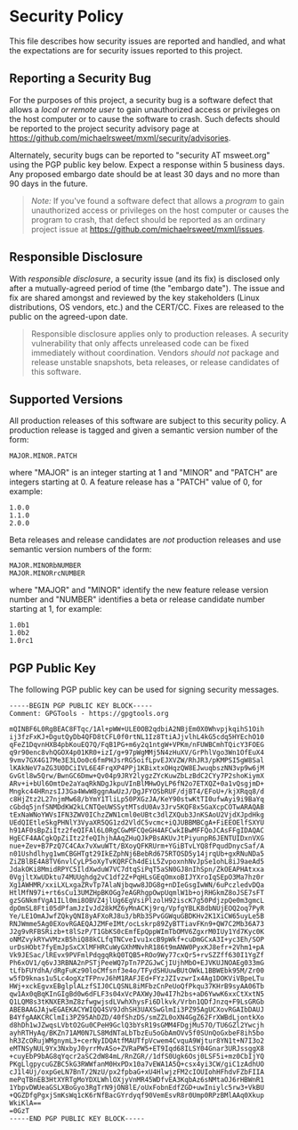 Security Policy
===============

This file describes how security issues are reported and handled, and what the
expectations are for security issues reported to this project.


Reporting a Security Bug
------------------------

For the purposes of this project, a security bug is a software defect that
allows a *local or remote user* to gain unauthorized access or privileges on the
host computer or to cause the software to crash.  Such defects should be
reported to the project security advisory page at
<https://github.com/michaelrsweet/mxml/security/advisories>.

Alternately, security bugs can be reported to "security AT msweet.org" using the
PGP public key below.  Expect a response within 5 business days.  Any proposed
embargo date should be at least 30 days and no more than 90 days in the future.

> *Note:* If you've found a software defect that allows a *program* to gain
> unauthorized access or privileges on the host computer or causes the program
> to crash, that defect should be reported as an ordinary project issue at
> <https://github.com/michaelrsweet/mxml/issues>.


Responsible Disclosure
----------------------

With *responsible disclosure*, a security issue (and its fix) is disclosed only
after a mutually-agreed period of time (the "embargo date").  The issue and fix
are shared amongst and reviewed by the key stakeholders (Linux distributions,
OS vendors, etc.) and the CERT/CC.  Fixes are released to the public on the
agreed-upon date.

> Responsible disclosure applies only to production releases.  A security
> vulnerability that only affects unreleased code can be fixed immediately
> without coordination.  Vendors *should not* package and release unstable
> snapshots, beta releases, or release candidates of this software.


Supported Versions
------------------

All production releases of this software are subject to this security policy.  A
production release is tagged and given a semantic version number of the form:

    MAJOR.MINOR.PATCH

where "MAJOR" is an integer starting at 1 and "MINOR" and "PATCH" are integers
starting at 0.  A feature release has a "PATCH" value of 0, for example:

    1.0.0
    1.1.0
    2.0.0

Beta releases and release candidates are *not* production releases and use
semantic version numbers of the form:

    MAJOR.MINORbNUMBER
    MAJOR.MINORrcNUMBER

where "MAJOR" and "MINOR" identify the new feature release version number and
"NUMBER" identifies a beta or release candidate number starting at 1, for
example:

    1.0b1
    1.0b2
    1.0rc1


PGP Public Key
--------------

The following PGP public key can be used for signing security messages.

```
-----BEGIN PGP PUBLIC KEY BLOCK-----
Comment: GPGTools - https://gpgtools.org

mQINBF6L0RgBEAC8FTqc/1Al+pWW+ULE0OB2qdbiA2NBjEm0X0WhvpjkqihS1Oih
ij3fzFxKJ+DgutQyDb4QFD8tCFL0f0rtNL1Iz8TtiAJjvlhL4kG5cdq5HYEchO10
qFeZ1DqvnHXB4pbKouEQ7Q/FqB1PG+m6y2q1ntgW+VPKm/nFUWBCmhTQicY3FOEG
q9r90enc8vhQGOX4p01KR0+izI/g+97pWgMMj5N4zHuXV/GrPhlVgo3Wn1OfEuX4
9vmv7GX4G17Me3E3LOo0c6fmPHJsrRG5oifLpvEJXVZW/RhJR3/pKMPSI5gW8Sal
lKAkNeV7aZG3U0DCiIVL6E4FrqXP4PPj1KBixtxOHqzQW8EJwuqbszNN3vp9w6jM
GvGtl8w5Qrw/BwnGC6Dmw+Qv04p9JRY2lygzZYcKuwZbLzBdC2CYy7P2shoKiymX
ARv+i+bUl6OmtDe2aYaqRkNDgJkpuVInBlMHwOyLP6fN2o7ETXQZ+0a1vQsgjmD+
Mngkc44HRnzsIJ3Ga4WwW8ggnAwUzJ/DgJFYOSbRUF/djBT4/EFoU+/kjXRqq8/d
c8HjZtz2L27njmMw68/bYmY1TliLp50PXGzJA/KeY90stwKtTI0ufwAyi9i9BaYq
cGbdq5jnfSNMDdKW2kLCNTQeUWSSytMTsdU0Av3Jrv5KQF8x5GaXcpCOTwARAQAB
tExNaWNoYWVsIFN3ZWV0IChzZWN1cml0eUBtc3dlZXQub3JnKSAoU2VjdXJpdHkg
UEdQIEtleSkgPHNlY3VyaXR5QG1zd2VldC5vcmc+iQJUBBMBCgA+FiEEOElfSXYU
h91AF0sBpZiItz2feQIFAl6L0RgCGwMFCQeGH4AFCwkIBwMFFQoJCAsFFgIDAQAC
HgECF4AACgkQpZiItz2feQIhjhAAqZHuQJkPBsAKUvJtPiyunpR6JENTUIDxnVXG
nue+Zev+B7PzQ7C4CAx7vXwuWTt/BXoyQFKRUrm+YGiBTvLYQ8fPqudDnycSaf/A
n01Ushdlhyg1wmCBGHTgt29IkEZphNj6BebRd675RTOSD5y14jrqUb+gxRNuNDa5
ZiZBlBE4A8TV6nvlCyLP5oXyTvKQRFCh4dEiL5ZvpoxnhNvJpSe1ohL8iJ9aeAd5
JdakOKi8MmidRPYC5IldXwduW7VC7dtqSiPqT5aSN0GJ8nIhSpn/ZkOEAPHAtxxa
0VgjltXwUDktu74MUUghdg2vC1df2Z+PqHLsGEqOmxoBIJYXroIqSEpO3Ma7hz0r
Xg1AWHMR/xxiLXLxgaZRvTp7AlaNjbqww8JDG8g+nDIeGsgIwWN/6uPczledvDQa
HtlMfN97i+rt6sCu13UMZHpBKOGg7eAGRhgpOwpUqmlW1b+ojRHGkmZ8oJSE7sFT
gzSGNkmfVgA1ILl0mi8OBVZ4jlUg6EgVsiPlzolH92iscK7g50PdjzpQe0m3gmcL
dpOmSL8Fti05dPfamJzIvJd28kMZ6yMnACKj9rq/VpfgYBLK8dbNUjEOQ2oq7PyR
Ye/LE1OmAJwfZQkyQNI8yAFXoRJ8u3/bRb3SPvGGWquGBDKHv2K1XiCW65uyLe5B
RNJWmme5Ag0EXovRGAEQAJZMFeIMt/ocLskrp89ZyBTTiavFKn9+QW7C2Mb36A73
J2g9vRFBSRizb+t8lSzP/T1GbKS0cEmfEpQppWImTbOMV6ZgxrM0IUy1Yd7Kyc0K
oNMZvykRYwVMzxB5hiQ88kCLfqTNCveIvu1xcB9pWkf+cuDmGCxA3I+yc3Eh/SOP
urDsHObt7fyEmJpSxCXlMFHRCuWyGXhMNvhR186t9mANW0PyxKJ8efr+2Vhm1+pA
Vk9JESac/lREvx9PVFmlPdqgqRkQ0TQB5+ROo9Wy77cxQr5+rvSZZff630I1YgZf
Ph6xOV1/q6vJ3RBNA2nPSTjPeeWQ7pTn7PZGJwCjIUjhMbO+EJVKUJNOAEg033mG
tLfbFUYdhA/dRgFuKz90loCMfsnf3e4o/TFydSHUuwBUtOWkL1BBWEbk95M/Zr00
w5fD9knas1u5Lc4ogXzTFPnvJ6hM1RAFJEd+FYzJZIvzwrIx4Ag1DOKViVBpeLTu
HWj+xckEgvxEBglplALzfSIJ0CLQSNL8iMFbzCnPeUoQfPkqu37KHrB9syAA06Tb
qw1Ax0qBqKInGIgBd0w6dFLF3s04xVcPAXWyJ0w4I7h2bs+aD6YwwK6xxCtXxtN5
Q1LQM8s3tKNXER3mZ8zfwgwjsdLVwhXhysFi6Dlkvk/Vrbn1QDfJnzq+F9LsGRGb
ABEBAAGJAjwEGAEKACYWIQQ4SV9JdhSH3UAXSwGlmIi3PZ95AgUCXovRGAIbDAUJ
B4YfgAAKCRClmIi3PZ95AhDZD/40fShzDS/smZZL0oXN4GgZ62FrXWBdLjontkXo
d8hDh1wJZwqsLVbtO2Gu0CPeH9GclQ3bYsR19sGMM4FDgjMu57O/TU6GZl2Ywcjh
ayhRTHyAq/BKZn71AM0N7LS8MdNTaLbTbzEu5oGbAmOVv5f0SUnQoGxbeF8ih5bo
hR3ZcORujWMgnymL3+cerNyIDQAtfMAUTfpVcwem4CvquA9Wjtur8YN1t+N7I3o2
eMTNSyNUL9Yx3NxbyJ0yrrMvASo+ZVRaPW5+ET9Iqd68ILSY04Gnar3URJssggX8
+cuyEbP9bAG8qYqcr2aSC2dW84mL/RnZGR//1dfS0Ugk6Osj0LSF5i+mz0CbIjYQ
PKgLlgpycuGZBC5kG3RWWfanM0HxPDx10a7vEWA1A5Q+csx4yi3CW/giC1zAdhUO
cJ1l4Uj/oxpGeLN7BnT/2NzU/px2fpbaG+xU4HlwjzFM2cIOUIohHFhdvFZbFIIA
mePqTBnEB3HtXYRTgMoYDXLWhlOXjyVnMR45WDfvEA3KqbAz6sNMtaOJ6rHBWnR1
1YbpvDWUeaGSLXBoGyo3RgTrN9jON8lE/oUxFobnEdfZGD+uwIniylc5rw3+VkBU
+QGZDfgPgxjSmKsWq1cK6rNfBacGYrdyqf90VemEsvR8r0Ump0RPzBMlAAq0Xkup
WkiKlA==
=0GzT
-----END PGP PUBLIC KEY BLOCK-----
```
